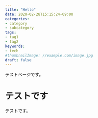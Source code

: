 ```yaml
---
title: "Hello"
date: 2020-02-28T15:15:24+09:00
categories:
- category
- subcategory
tags:
- tag1
- tag2
keywords:
- tech
#thumbnailImage: //example.com/image.jpg
draft: false
---
```

テストページです。
<!--more-->

# テストです


テストです。
